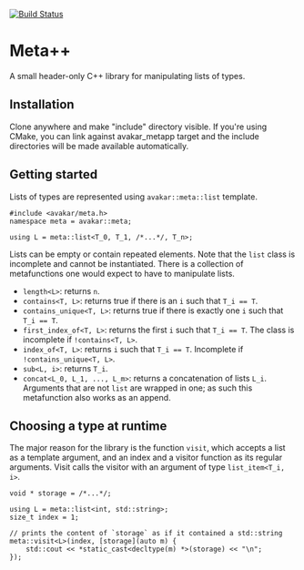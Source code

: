 [![Build Status](https://travis-ci.org/avakar/metapp.svg?branch=master)](https://travis-ci.org/avakar/metapp)

# Meta++

A small header-only C++ library for manipulating lists of types.

## Installation

Clone anywhere and make "include" directory visible. If you're using CMake, you can link against avakar_metapp target and the include directories will be made available automatically.

## Getting started

Lists of types are represented using `avakar::meta::list` template.

    #include <avakar/meta.h>
    namespace meta = avakar::meta;
    
    using L = meta::list<T_0, T_1, /*...*/, T_n>;

Lists can be empty or contain repeated elements. Note that the `list` class is incomplete and cannot be instantiated. There is a collection of metafunctions one would expect to have to manipulate lists. 

  * `length<L>`: returns `n`.
  * `contains<T, L>`: returns true if there is an `i` such that `T_i == T`.
  * `contains_unique<T, L>`: returns true if there is exactly one `i` such that `T_i == T`.
  * `first_index_of<T, L>`: returns the first `i` such that `T_i == T`. The class is incomplete if `!contains<T, L>`.
  * `index_of<T, L>`: returns `i` such that `T_i == T`. Incomplete if `!contains_unique<T, L>`.
  * `sub<L, i>`: returns `T_i`.
  * `concat<L_0, L_1, ..., L_m>`: returns a concatenation of lists `L_i`. Arguments that are not `list` are wrapped in one; as such this metafunction also works as an append.

## Choosing a type at runtime

The major reason for the library is the function `visit`, which accepts a list as a template argument, and an index and a visitor function as its regular arguments. Visit calls the visitor with an argument of type `list_item<T_i, i>`.

    void * storage = /*...*/;

    using L = meta::list<int, std::string>;
    size_t index = 1;

    // prints the content of `storage` as if it contained a std::string
    meta::visit<L>(index, [storage](auto m) {
        std::cout << *static_cast<decltype(m) *>(storage) << "\n";
    });
